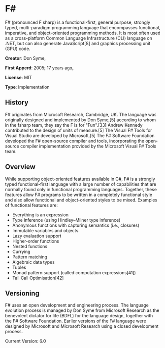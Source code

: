 # F#

F# (pronounced F sharp) is a functional-first, general purpose, strongly typed, multi-paradigm programming language that encompasses functional, imperative, and object-oriented programming methods. It is most often used as a cross-platform Common Language Infrastructure (CLI) language on .NET, but can also generate JavaScript[8] and graphics processing unit (GPU) code.

**Creator**: Don Syme,

**First Apperd**: 2005; 17 years ago,

**License**: MIT

**Type**: Implementation

## History

F# originates from Microsoft Research, Cambridge, UK. The language was originally designed and implemented by Don Syme,[5] according to whom in the fsharp team, they say the F is for "Fun".[33] Andrew Kennedy contributed to the design of units of measure.[5] The Visual F# Tools for Visual Studio are developed by Microsoft.[5] The F# Software Foundation developed the F# open-source compiler and tools, incorporating the open-source compiler implementation provided by the Microsoft Visual F# Tools team.

## Overview

While supporting object-oriented features available in C#, F# is a strongly typed functional-first language with a large number of capabilities that are normally found only in functional programming languages. Together, these features allow F# programs to be written in a completely functional style and also allow functional and object-oriented styles to be mixed.
Examples of functional features are:

- Everything is an expression
- Type inference (using Hindley–Milner type inference)
- Anonymous functions with capturing semantics (i.e., closures)
- Immutable variables and objects
- Lazy evaluation support
- Higher-order functions
- Nested functions
- Currying
- Pattern matching
- Algebraic data types
- Tuples
- Monad pattern support (called computation expressions[41])
- Tail Call Optimisation[42]

## Versioning

F# uses an open development and engineering process. The language evolution process is managed by Don Syme from Microsoft Research as the benevolent dictator for life (BDFL) for the language design, together with the F# Software Foundation. Earlier versions of the F# language were designed by Microsoft and Microsoft Research using a closed development process.

Current Version: 6.0